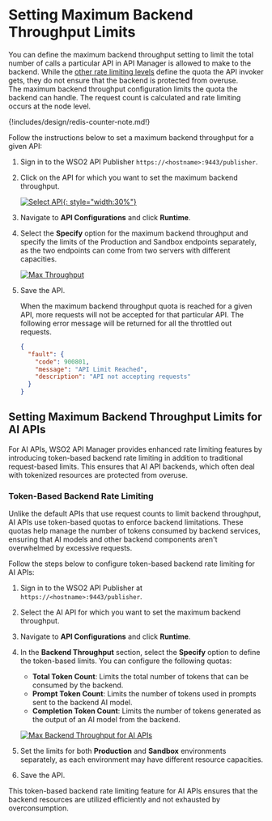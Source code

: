 # Setting Maximum Backend Throughput Limits

You can define the maximum backend throughput setting to limit the total number of calls a particular API in API Manager is allowed to make to the backend. While the [other rate limiting levels]({{base_path}}/manage-apis/design/rate-limiting/setting-throttling-limits) define the quota the API invoker gets, they do not ensure that the backend is protected from overuse. The maximum backend throughput configuration limits the quota the backend can handle. The request count is calculated and rate limiting occurs at the node level. 

{!includes/design/redis-counter-note.md!}

Follow the instructions below to set a maximum backend throughput for a given API:

1.  Sign in to the WSO2 API Publisher `https://<hostname>:9443/publisher`.

2.  Click on the API for which you want to set the maximum backend throughput.
    
    [![Select API]({{base_path}}/assets/img/learn/select-api-with-business-info.png){: style="width:30%"}]({{base_path}}/assets/img/learn/select-api-with-business-info.png)
    
3.  Navigate to **API Configurations** and click **Runtime**.

4.  Select the **Specify** option for the maximum backend throughput and specify the limits of the Production and Sandbox endpoints separately, as the two endpoints can come from two servers with different capacities.

    [![Max Throughput]({{base_path}}/assets/img/learn/learn-throttling-maxtps.png)]({{base_path}}/assets/img/learn/learn-throttling-maxtps.png)
    
5.  Save the API.
    
     When the maximum backend throughput quota is reached for a given API, more requests will not be accepted for that particular API. The following error message will be returned for all the throttled out requests.

    ```json
    {
      "fault": {
        "code": 900801,
        "message": "API Limit Reached",
        "description": "API not accepting requests"
      }
    }
    ```  

## Setting Maximum Backend Throughput Limits for AI APIs

For AI APIs, WSO2 API Manager provides enhanced rate limiting features by introducing token-based backend rate limiting in addition to traditional request-based limits. This ensures that AI API backends, which often deal with tokenized resources are protected from overuse.

### Token-Based Backend Rate Limiting

Unlike the default APIs that use request counts to limit backend throughput, AI APIs use token-based quotas to enforce backend limitations. These quotas help manage the number of tokens consumed by backend services, ensuring that AI models and other backend components aren't overwhelmed by excessive requests.

Follow the steps below to configure token-based backend rate limiting for AI APIs:

1. Sign in to the WSO2 API Publisher at `https://<hostname>:9443/publisher`.

2. Select the AI API for which you want to set the maximum backend throughput.

3. Navigate to **API Configurations** and click **Runtime**.

4. In the **Backend Throughput** section, select the **Specify** option to define the token-based limits. You can configure the following quotas:

    - **Total Token Count**: Limits the total number of tokens that can be consumed by the backend.
    - **Prompt Token Count**: Limits the number of tokens used in prompts sent to the backend AI model.
    - **Completion Token Count**: Limits the number of tokens generated as the output of an AI model from the backend.

    [![Max Backend Throughput for AI APIs]({{base_path}}/assets/img/learn/learn-throttling-maxtps-tokens.png)]({{base_path}}/assets/img/learn/learn-throttling-maxtps-tokens.png)

5. Set the limits for both **Production** and **Sandbox** environments separately, as each environment may have different resource capacities.

6. Save the API.

This token-based backend rate limiting feature for AI APIs ensures that the backend resources are utilized efficiently and not exhausted by overconsumption.
